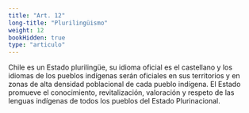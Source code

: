 ```yaml
---
title: "Art. 12"
long-title: "Plurilingüismo"
weight: 12
bookHidden: true
type: "articulo"
---
```


Chile es un Estado plurilingüe, su idioma oficial es el castellano y los idiomas de los pueblos indígenas serán oficiales en sus territorios y en zonas de alta densidad poblacional de cada pueblo indígena. El Estado promueve el conocimiento, revitalización, valoración y respeto de las lenguas indígenas de todos los pueblos del Estado Plurinacional.
